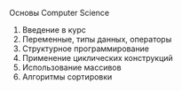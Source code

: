 Основы Computer Science

1. Введение в курс
2. Переменные, типы данных, операторы
3. Структурное программирование
4. Применение циклических конструкций
5. Использование массивов
6. Алгоритмы сортировки
